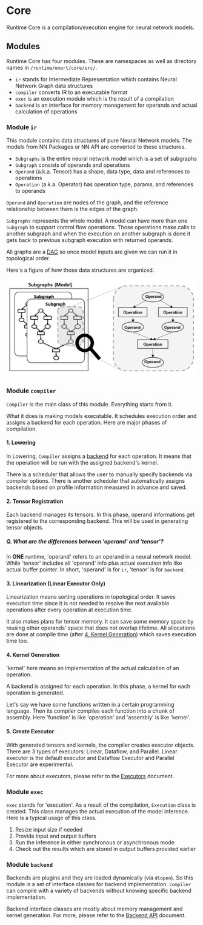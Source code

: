 # Core

Runtime Core is a compilation/execution engine for neural network models.

## Modules

Runtime Core has four modules. These are namespaces as well as directory names in `/runtime/onert/core/src/`.

- `ir`  stands for Intermediate Representation which contains Neural Network Graph data structures
- `compiler` converts IR to an executable format
- `exec` is an execution module which is the result of a compilation
- `backend` is an interface for memory management for operands and actual calculation of operations

### Module `ir`

This module contains data structures of pure Neural Network models. The models from NN Packages or NN API are converted to these structures.

- `Subgraphs` is the entire neural network model which is a set of subgraphs
- `Subgraph` consists of operands and operations
- `Operand` (a.k.a. Tensor) has a shape, data type, data and references to operations
- `Operation` (a.k.a. Operator) has operation type, params, and references to operands

`Operand` and `Operation` are nodes of the graph, and the reference relationship between them is the edges of the graph.

`Subgraphs` represents the whole model. A model can have more than one `Subgraph` to support control flow operations. Those operations make calls to another subgraph and when the execution on another subgraph is done it gets back to previous subgraph execution with returned operands.

All graphs are a [DAG](https://en.wikipedia.org/wiki/Directed_acyclic_graph) so once model inputs are given we can run it in topological order.

Here's a figure of how those data structures are organized.

![Core](core-figure-ir.png)

### Module `compiler`

`Compiler` is the main class of this module. Everything starts from it.

What it does is making models executable. It schedules execution order and assigns a backend for each operation. Here are major phases of compilation.

#### 1. Lowering

In Lowering, `Compiler` assigns a [backend](#module-`backend`) for each operation. It means that the operation will be run with the assigned backend's kernel.

There is a scheduler that allows the user to manually specify backends via compiler options. There is another scheduler that automatically assigns backends based on profile information measured in advance and saved.

#### 2. Tensor Registration

Each backend manages its tensors. In this phase, operand informations get registered to the corresponding backend. This will be used in generating tensor objects.

##### Q. What are the differences between 'operand' and 'tensor'?

In **ONE** runtime, 'operand' refers to an operand in a neural network model. While 'tensor' includes all 'operand' info plus actual execution info like actual buffer pointer. In short, 'operand' is for `ir`, 'tensor' is for `backend`.

#### 3. Linearization (Linear Executor Only)

Linearization means sorting operations in topological order. It saves execution time since it is not needed to resolve the next available operations after every operation at execution time.

It also makes plans for tensor memory. It can save some memory space by reusing other operands' space that does not overlap lifetime. All allocations are done at compile time (after [4. Kernel Generation](#4.-kernel-generation)) which saves execution time too.

#### 4. Kernel Generation

'kernel' here means an implementation of the actual calculation of an operation.

A backend is assigned for each operation. In this phase, a kernel for each operation is generated.

Let's say we have some functions written in a certain programming language. Then its compiler compiles each function into a chunk of assembly. Here 'function' is like 'operation' and 'assembly' is like 'kernel'.

#### 5. Create Executor

With generated tensors and kernels, the compiler creates executor objects. There are 3 types of executors: Linear, Dataflow, and Parallel. Linear executor is the default executor and Dataflow Executor and Parallel Executor are experimental.

For more about executors, please refer to the [Executors](executors.md) document.

### Module `exec`

`exec` stands for 'execution'. As a result of the compilation, `Execution` class is created. This class manages the actual execution of the model inference. Here is a typical usage of this class.

1. Resize input size if needed
2. Provide input and output buffers
3. Run the inference in either synchronous or asynchronous mode
4. Check out the results which are stored in output buffers provided earlier

### Module `backend`

Backends are plugins and they are loaded dynamically (via `dlopen`). So this module is a set of interface classes for backend implementation. `compiler` can compile with a variety of backends without knowing specific backend implementation.

Backend interface classes are mostly about memory management and kernel generation. For more, please refer to the [Backend API](backend-api.md) document.
